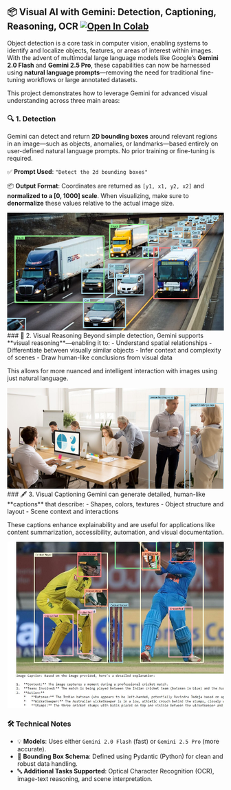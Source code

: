 
## 📦 Visual AI with Gemini: Detection, Captioning, Reasoning, OCR <a target="_blank" href="https://drive.google.com/file/d/1XCfI2dEOSAoMZjiBWYodLarm1mY4hJbb/view?usp=sharing"><img src="https://colab.research.google.com/assets/colab-badge.svg" alt="Open In Colab"/></a>


Object detection is a core task in computer vision, enabling systems to identify and localize objects, features, or areas of interest within images. With the advent of multimodal large language models like Google’s **Gemini 2.0 Flash** and **Gemini 2.5 Pro**, these capabilities can now be harnessed using **natural language prompts**—removing the need for traditional fine-tuning workflows or large annotated datasets.

This project demonstrates how to leverage Gemini for advanced visual understanding across three main areas:

### 🔍 1. Detection
Gemini can detect and return **2D bounding boxes** around relevant regions in an image—such as objects, anomalies, or landmarks—based entirely on user-defined natural language prompts. No prior training or fine-tuning is required.

✅ **Prompt Used**: `"Detect the 2d bounding boxes"`

📦 **Output Format**: Coordinates are returned as `[y1, x1, y2, x2]` and **normalized to a [0, 1000] scale**. When visualizing, make sure to **denormalize** these values relative to the actual image size.


<img src="https://github.com/janithaDassanayake/dummyimages/blob/main/download%20(13).png" alt="Gemini 2.5 Pro Experimental Benchmarks" />

<br>
### 🧠 2. Visual Reasoning
Beyond simple detection, Gemini supports **visual reasoning**—enabling it to:
- Understand spatial relationships
- Differentiate between visually similar objects
- Infer context and complexity of scenes
- Draw human-like conclusions from visual data

This allows for more nuanced and intelligent interaction with images using just natural language.

<img src="https://github.com/janithaDassanayake/dummyimages/blob/main/download%20(14).png" alt="Gemini 2.5 Pro Experimental Benchmarks" />

<br>
### 🖋️ 3. Visual Captioning
Gemini can generate detailed, human-like **captions** that describe:
- Shapes, colors, textures
- Object structure and layout
- Scene context and interactions

These captions enhance explainability and are useful for applications like content summarization, accessibility, automation, and visual documentation.


<img src="https://github.com/janithaDassanayake/dummyimages/blob/main/ddddddd.JPG" alt="Gemini 2.5 Pro Experimental Benchmarks3" />

### 🛠️ Technical Notes

- 💡 **Models**: Uses either `Gemini 2.0 Flash` (fast) or `Gemini 2.5 Pro` (more accurate).
- 📜 **Bounding Box Schema**: Defined using Pydantic (Python) for clean and robust data handling.
- 🔤 **Additional Tasks Supported**: Optical Character Recognition (OCR), image-text reasoning, and scene interpretation.
